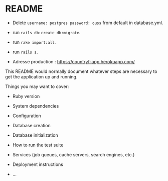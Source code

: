 # README
* Delete ` username: postgres password: ouss ` from default in database.yml.

* run `rails db:create db:migrate`.
* run `rake import:all`.
* run `rails s`.


* Adresse production : https://countryf-app.herokuapp.com/


This README would normally document whatever steps are necessary to get the
application up and running.

Things you may want to cover:

* Ruby version

* System dependencies

* Configuration

* Database creation

* Database initialization

* How to run the test suite

* Services (job queues, cache servers, search engines, etc.)

* Deployment instructions

* ...
